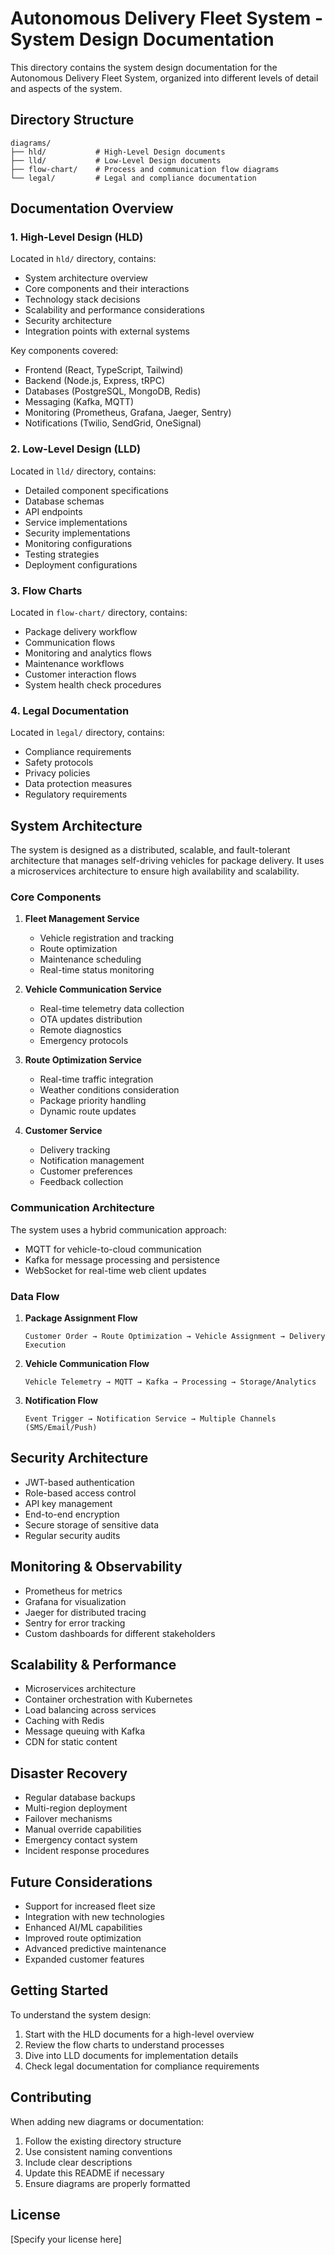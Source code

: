 # Autonomous Delivery Fleet System - System Design Documentation

This directory contains the system design documentation for the Autonomous Delivery Fleet System, organized into different levels of detail and aspects of the system.

## Directory Structure

```
diagrams/
├── hld/           # High-Level Design documents
├── lld/           # Low-Level Design documents
├── flow-chart/    # Process and communication flow diagrams
└── legal/         # Legal and compliance documentation
```

## Documentation Overview

### 1. High-Level Design (HLD)

Located in `hld/` directory, contains:

- System architecture overview
- Core components and their interactions
- Technology stack decisions
- Scalability and performance considerations
- Security architecture
- Integration points with external systems

Key components covered:

- Frontend (React, TypeScript, Tailwind)
- Backend (Node.js, Express, tRPC)
- Databases (PostgreSQL, MongoDB, Redis)
- Messaging (Kafka, MQTT)
- Monitoring (Prometheus, Grafana, Jaeger, Sentry)
- Notifications (Twilio, SendGrid, OneSignal)

### 2. Low-Level Design (LLD)

Located in `lld/` directory, contains:

- Detailed component specifications
- Database schemas
- API endpoints
- Service implementations
- Security implementations
- Monitoring configurations
- Testing strategies
- Deployment configurations

### 3. Flow Charts

Located in `flow-chart/` directory, contains:

- Package delivery workflow
- Communication flows
- Monitoring and analytics flows
- Maintenance workflows
- Customer interaction flows
- System health check procedures

### 4. Legal Documentation

Located in `legal/` directory, contains:

- Compliance requirements
- Safety protocols
- Privacy policies
- Data protection measures
- Regulatory requirements

## System Architecture

The system is designed as a distributed, scalable, and fault-tolerant architecture that manages self-driving vehicles for package delivery. It uses a microservices architecture to ensure high availability and scalability.

### Core Components

1. **Fleet Management Service**

   - Vehicle registration and tracking
   - Route optimization
   - Maintenance scheduling
   - Real-time status monitoring

2. **Vehicle Communication Service**

   - Real-time telemetry data collection
   - OTA updates distribution
   - Remote diagnostics
   - Emergency protocols

3. **Route Optimization Service**

   - Real-time traffic integration
   - Weather conditions consideration
   - Package priority handling
   - Dynamic route updates

4. **Customer Service**
   - Delivery tracking
   - Notification management
   - Customer preferences
   - Feedback collection

### Communication Architecture

The system uses a hybrid communication approach:

- MQTT for vehicle-to-cloud communication
- Kafka for message processing and persistence
- WebSocket for real-time web client updates

### Data Flow

1. **Package Assignment Flow**

   ```
   Customer Order → Route Optimization → Vehicle Assignment → Delivery Execution
   ```

2. **Vehicle Communication Flow**

   ```
   Vehicle Telemetry → MQTT → Kafka → Processing → Storage/Analytics
   ```

3. **Notification Flow**
   ```
   Event Trigger → Notification Service → Multiple Channels (SMS/Email/Push)
   ```

## Security Architecture

- JWT-based authentication
- Role-based access control
- API key management
- End-to-end encryption
- Secure storage of sensitive data
- Regular security audits

## Monitoring & Observability

- Prometheus for metrics
- Grafana for visualization
- Jaeger for distributed tracing
- Sentry for error tracking
- Custom dashboards for different stakeholders

## Scalability & Performance

- Microservices architecture
- Container orchestration with Kubernetes
- Load balancing across services
- Caching with Redis
- Message queuing with Kafka
- CDN for static content

## Disaster Recovery

- Regular database backups
- Multi-region deployment
- Failover mechanisms
- Manual override capabilities
- Emergency contact system
- Incident response procedures

## Future Considerations

- Support for increased fleet size
- Integration with new technologies
- Enhanced AI/ML capabilities
- Improved route optimization
- Advanced predictive maintenance
- Expanded customer features

## Getting Started

To understand the system design:

1. Start with the HLD documents for a high-level overview
2. Review the flow charts to understand processes
3. Dive into LLD documents for implementation details
4. Check legal documentation for compliance requirements

## Contributing

When adding new diagrams or documentation:

1. Follow the existing directory structure
2. Use consistent naming conventions
3. Include clear descriptions
4. Update this README if necessary
5. Ensure diagrams are properly formatted

## License

[Specify your license here]
